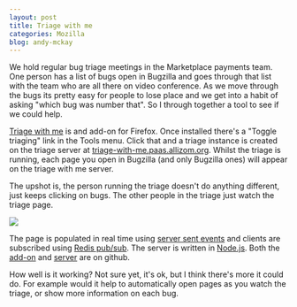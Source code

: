 ```yaml
---
layout: post
title: Triage with me
categories: Mozilla
blog: andy-mckay
---
```


We hold regular bug triage meetings in the Marketplace payments team. One person has a list of bugs open in Bugzilla and goes through that list with the team who are all there on video conference. As we move through the bugs its pretty easy for people to lose place and we get into a habit of asking "which bug was number that". So I through together a tool to see if we could help.

<a href="https://addons.mozilla.org/en-US/firefox/addon/triage-with-me/">Triage with me</a> is and add-on for Firefox. Once installed there's a "Toggle triaging" link in the Tools menu. Click that and a triage instance is created on the triage server at <a href="http://triage-with-me.paas.allizom.org/">triage-with-me.paas.allizom.org</a>. Whilst the triage is running, each page you open in Bugzilla (and only Bugzilla ones) will appear on the triage with me server.

The upshot is, the person running the triage doesn't do anything different, just keeps clicking on bugs. The other people in the triage just watch the triage page.

<img src="http://www.agmweb.ca/files/triage-bugs.png">

The page is populated in real time using <a href="https://developer.mozilla.org/en-US/docs/Server-sent_events/Using_server-sent_events">server sent events</a> and clients are subscribed using <a href="http://redis.io/topics/pubsub">Redis pub/sub</a>. The server is written in <a href="http://nodejs.org/">Node.js</a>. Both the <a href="https://github.com/andymckay/triage-with-me">add-on</a> and <a href="https://github.com/andymckay/triage-with-me-server">server</a> are on github.

How well is it working? Not sure yet, it's ok, but I think there's more it could do. For example would it help to automatically open pages as you watch the triage, or show more information on each bug.
